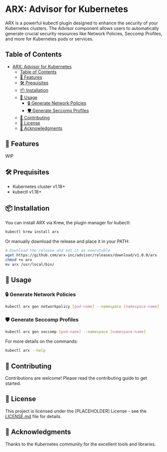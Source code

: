 # ARX: Advisor for Kubernetes

ARX is a powerful kubectl plugin designed to enhance the security of your Kubernetes clusters. The Advisor component allows users to automatically generate crucial security resources like Network Policies, Seccomp Profiles, and more for Kubernetes pods or services.

## Table of Contents
- [ARX: Advisor for Kubernetes](#arx-advisor-for-kubernetes)
  - [Table of Contents](#table-of-contents)
  - [🌟 Features](#-features)
  - [🛠️ Prequisites](#️-prequisites)
  - [📦 Installation](#-installation)
  - [🔨 Usage](#-usage)
    - [🔒 Generate Network Policies](#-generate-network-policies)
    - [🛡️ Generate Seccomp Profiles](#️-generate-seccomp-profiles)
  - [🤝 Contributing](#-contributing)
  - [📄 License](#-license)
  - [🙏 Acknowledgments](#-acknowledgments)

## 🌟 Features

WIP

## 🛠️ Prequisites

- Kubernetes cluster v1.18+
- kubectl v1.18+

## 📦 Installation

You can install ARX via Krew, the plugin manager for kubectl:

```bash
kubectl krew install arx
```

Or manually download the release and place it in your PATH:

```bash
# Download the release and set it as executable
wget https://github.com/arx-inc/advisor/releases/download/v1.0.0/arx
chmod +x arx
mv arx /usr/local/bin/
```

## 🔨 Usage

### 🔒 Generate Network Policies

```bash
kubectl arx gen networkpolicy [pod-name] --namespace [namespace-name]
```

### 🛡️ Generate Seccomp Profiles

```bash
kubectl arx gen seccomp [pod-name] --namespace [namespace-name]
```

For more details on the commands:

```bash
kubectl arx --help
```

## 🤝 Contributing

Contributions are welcome! Please read the contributing guide to get started.

## 📄 License

This project is licensed under the [PLACEHOLDER] License - see the [LICENSE.md](LICENSE.md) file for details.

## 🙏 Acknowledgments

Thanks to the Kubernetes community for the excellent tools and libraries.
